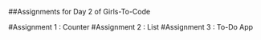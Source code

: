 ##Assignments for Day 2 of Girls-To-Code

#Assignment 1 : Counter
#Assignment 2 : List
#Assignment 3 : To-Do App